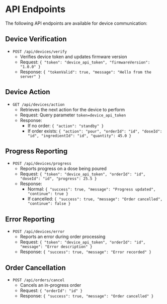 # API Endpoints

The following API endpoints are available for device communication:

## Device Verification

- `POST /api/devices/verify`
  - Verifies device token and updates firmware version
  - Request: `{ "token": "device_api_token", "firmwareVersion": "1.0.0" }`
  - Response: `{ "tokenValid": true, "message": "Hello from the server" }`

## Device Action

- `GET /api/devices/action`
  - Retrieves the next action for the device to perform
  - Request: Query parameter `token=device_api_token`
  - Response:
    - If no order: `{ "action": "standby" }`
    - If order exists: `{ "action": "pour", "orderId": "id", "doseId": "id", "ingredientId": "id", "quantity": 45.0 }`

## Progress Reporting

- `POST /api/devices/progress`
  - Reports progress on a dose being poured
  - Request: `{ "token": "device_api_token", "orderId": "id", "doseId": "id", "progress": 25.5 }`
  - Response:
    - Normal: `{ "success": true, "message": "Progress updated", "continue": true }`
    - If cancelled: `{ "success": true, "message": "Order cancelled", "continue": false }`

## Error Reporting

- `POST /api/devices/error`
  - Reports an error during order processing
  - Request: `{ "token": "device_api_token", "orderId": "id", "message": "Error description" }`
  - Response: `{ "success": true, "message": "Error recorded" }`

## Order Cancellation

- `POST /api/orders/cancel`
  - Cancels an in-progress order
  - Request: `{ "orderId": "id" }`
  - Response: `{ "success": true, "message": "Order cancelled" }`
